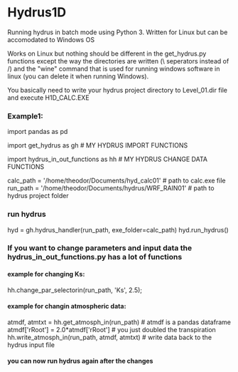 # Hydrus1D
Running hydrus in batch mode using Python 3. Written for Linux but can be accomodated to Windows OS

Works on Linux but nothing should be different in the get_hydrus.py functions except the way the directories are written (\ seperators  instead of /) and the "wine" command that is used for running windows software in linux (you can delete it when running Windows).

You basically need to write your hydrus project directory to Level_01.dir file and execute H1D_CALC.EXE


### Example1:
import pandas as pd

import get_hydrus as gh # MY HYDRUS IMPORT FUNCTIONS

import hydrus_in_out_functions as hh # MY HYDRUS CHANGE DATA FUNCTIONS

calc_path = '/home/theodor/Documents/hyd_calc01' # path to calc.exe file
run_path = '/home/theodor/Documents/hydrus/WRF_RAIN01' # path to hydrus project folder

### run hydrus
hyd = gh.hydrus_handler(run_path, exe_folder=calc_path)
hyd.run_hydrus()

### If you want to change parameters and input data the hydrus_in_out_functions.py has a lot of functions
#### example for changing Ks:
hh.change_par_selectorin(run_path, 'Ks', 2.5);
#### example for changin atmospheric data:
atmdf, atmtxt  = hh.get_atmosph_in(run_path) # atmdf is a pandas dataframe 
atmdf['rRoot'] = 2.0*atmdf['rRoot'] # you just doubled the transpiration
hh.write_atmosph_in(run_path, atmdf, atmtxt) # write data back to the hydrus input file

#### you can now run hydrus again after the changes
